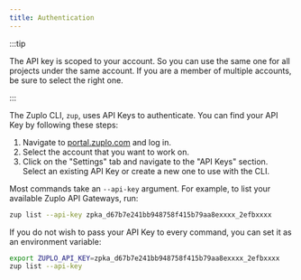 ```yaml
---
title: Authentication
---
```


:::tip

The API key is scoped to your account. So you can use the same one for all
projects under the same account. If you are a member of multiple accounts, be
sure to select the right one.

:::

The Zuplo CLI, `zup`, uses API Keys to authenticate. You can find your API Key
by following these steps:

1. Navigate to [portal.zuplo.com](https://portal.zuplo.com) and log in.
2. Select the account that you want to work on.
3. Click on the "Settings" tab and navigate to the "API Keys" section. Select an
   existing API Key or create a new one to use with the CLI.

Most commands take an `--api-key` argument. For example, to list your available
Zuplo API Gateways, run:

```bash
zup list --api-key zpka_d67b7e241bb948758f415b79aa8exxxx_2efbxxxx
```

If you do not wish to pass your API Key to every command, you can set it as an
environment variable:

```bash
export ZUPLO_API_KEY=zpka_d67b7e241bb948758f415b79aa8exxxx_2efbxxxx
zup list --api-key
```
